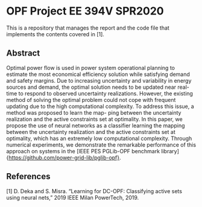 # OPF Project EE 394V SPR2020

This is a repository that manages the report and the code file that implements the contents covered in [1].


## Abstract

Optimal power flow is used in power system operational planning to estimate the most economical efficiency solution while satisfying demand and safety margins. Due to increasing uncertainty and variability in energy sources and demand, the optimal solution needs to be updated near real-time to respond to observed uncertainty realizations. However, the existing method of solving the optimal problem could not cope with frequent updating due to the high computational complexity. To address this issue, a method was proposed to learn the map- ping between the uncertainty realization and the active constraints set at optimality. In this paper, we propose the use of neural networks as a classifier learning the mapping between the uncertainty realization and the active constraints set at optimality, which has an extremely low computational complexity. Through numerical experiments, we demonstrate the remarkable performance of this approach on systems in the [IEEE PES PGLib-OPF benchmark library]{https://github.com/power-grid-lib/pglib-opf}.



## References

[1] D. Deka and S. Misra. “Learning for DC-OPF: Classifying active sets using neural nets,” 2019 IEEE Milan PowerTech, 2019.
